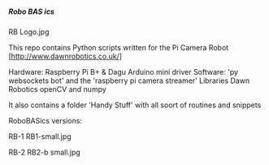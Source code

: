 ##### Robo BAS ics ##### 

RB Logo.jpg

This repo contains Python scripts written for the Pi Camera Robot [http://www.dawnrobotics.co.uk/]

Hardware: Raspberry Pi B+ & Dagu Arduino mini driver Software: 'py websockets bot' and the 'raspberry pi camera streamer' Libraries Dawn Robotics openCV and numpy

It also contains a folder 'Handy Stuff' with all soort of routines and snippets

RoboBASics versions:

RB-1 RB1-small.jpg

RB-2 RB2-b small.jpg

